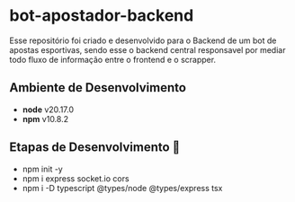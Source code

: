 # bot-apostador-backend
Esse repositório foi criado e desenvolvido para o Backend de um bot de apostas esportivas, sendo esse o backend central responsavel por mediar todo fluxo de informação entre o frontend e o scrapper.

## Ambiente de Desenvolvimento

- **node** v20.17.0
- **npm** v10.8.2

## Etapas de Desenvolvimento 🎯

- npm init -y
- npm i express socket.io cors
- npm i -D typescript @types/node @types/express tsx
